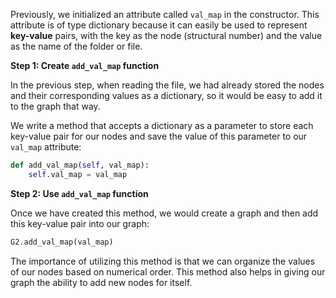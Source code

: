 <!--title={Initializing the Graph: Adding the Values Explained}-->

<!--badges={Python:15,Algorithms:30}-->

<!--concepts={directedGraphs, introToGraphs, useOfGraphs}-->

Previously, we initialized an attribute called `val_map` in the constructor. This attribute is of type dictionary because it can easily be used to represent **key-value** pairs, with the key as the node (structural number) and the value as the name of the folder or file.

**Step 1: Create `add_val_map` function**

In the previous step, when reading the file, we had already stored the nodes and their corresponding values as a dictionary, so it would be easy to add it to the graph that way.

We write a method that accepts a dictionary as a parameter to store each key-value pair for our nodes and save the value of this parameter to our `val_map` attribute:

```python
def add_val_map(self, val_map):
	self.val_map = val_map
```

**Step 2: Use `add_val_map` function**

Once we have created this method, we would create a graph and then add this key-value pair into our graph:

```python
G2.add_val_map(val_map)
```

The importance of utilizing this method is that we can organize the values of our nodes based on numerical order. This method also helps in giving our graph the ability to add new nodes for itself.


